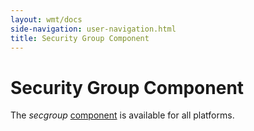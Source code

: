 ```yaml
---
layout: wmt/docs
side-navigation: user-navigation.html
title: Security Group Component
---
```


# Security Group Component

The _secgroup_ [component](./components.html) is available for all platforms.
